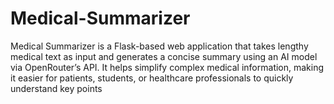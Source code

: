 # Medical-Summarizer
Medical Summarizer is a Flask-based web application that takes lengthy medical text as input and generates a concise summary using an AI model via OpenRouter’s API. It helps simplify complex medical information, making it easier for patients, students, or healthcare professionals to quickly understand key points
